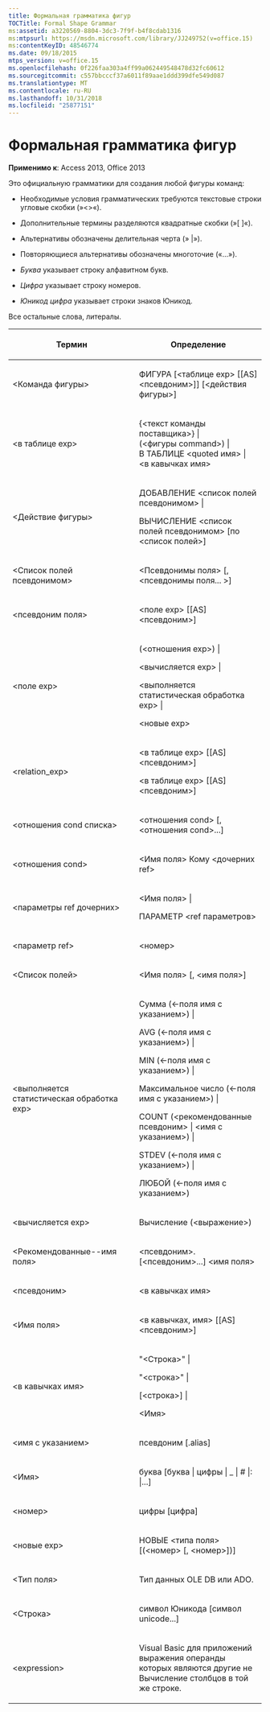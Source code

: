 ```yaml
---
title: Формальная грамматика фигур
TOCTitle: Formal Shape Grammar
ms:assetid: a3220569-8804-3dc3-7f9f-b4f8cdab1316
ms:mtpsurl: https://msdn.microsoft.com/library/JJ249752(v=office.15)
ms:contentKeyID: 48546774
ms.date: 09/18/2015
mtps_version: v=office.15
ms.openlocfilehash: 0f226faa303a4ff99a062449548478d32fc60612
ms.sourcegitcommit: c557bbcccf37a6011f89aae1ddd399dfe549d087
ms.translationtype: MT
ms.contentlocale: ru-RU
ms.lasthandoff: 10/31/2018
ms.locfileid: "25877151"
---
```

# <a name="formal-shape-grammar"></a>Формальная грамматика фигур


**Применимо к**: Access 2013, Office 2013

Это официальную грамматики для создания любой фигуры команд:

  - Необходимые условия грамматических требуются текстовые строки угловые скобки (»\<\>«).

  - Дополнительные термины разделяются квадратные скобки (»\[ \]«).

  - Альтернативы обозначены делительная черта (» |»).

  - Повторяющиеся альтернативы обозначены многоточие («...»).

  - *Буква* указывает строку алфавитном букв.

  - *Цифра* указывает строку номеров.

  - *Юникод цифра* указывает строки знаков Юникод.

Все остальные слова, литералы.

<table>
<colgroup>
<col style="width: 50%" />
<col style="width: 50%" />
</colgroup>
<thead>
<tr class="header">
<th><p>Термин</p></th>
<th><p>Определение</p></th>
</tr>
</thead>
<tbody>
<tr class="odd">
<td><p>&lt;Команда фигуры&gt;</p></td>
<td><p>ФИГУРА [&lt;таблице exp&gt; [[AS] &lt;псевдоним&gt;]] [&lt;действия фигуры&gt;]</p></td>
</tr>
<tr class="even">
<td><p>&lt;в таблице exp&gt;</p></td>
<td><p>{&lt;текст команды поставщика&gt;} |<br />
(&lt;фигуры command&gt;) |<br />
В ТАБЛИЦЕ &lt;quoted имя&gt; |<br />
&lt;в кавычках имя&gt;</p></td>
</tr>
<tr class="odd">
<td><p>&lt;Действие фигуры&gt;</p></td>
<td><p>ДОБАВЛЕНИЕ &lt;список полей псевдонимом&gt; |</p>
<p>ВЫЧИСЛЕНИЕ &lt;список полей псевдонимом&gt; [по &lt;список полей&gt;]</p></td>
</tr>
<tr class="even">
<td><p>&lt;Список полей псевдонимом&gt;</p></td>
<td><p>&lt;Псевдонимы поля&gt; [, &lt;псевдонимы поля... &gt;]</p></td>
</tr>
<tr class="odd">
<td><p>&lt;псевдоним поля&gt;</p></td>
<td><p>&lt;поле exp&gt; [[AS] &lt;псевдоним&gt;]</p></td>
</tr>
<tr class="even">
<td><p>&lt;поле exp&gt;</p></td>
<td><p>(&lt;отношения exp&gt;) |</p>
<p>&lt;вычисляется exp&gt; |</p>
<p>&lt;выполняется статистическая обработка exp&gt; |</p>
<p>&lt;новые exp&gt;</p></td>
</tr>
<tr class="odd">
<td><p>&lt;relation_exp&gt;</p></td>
<td><p>&lt;в таблице exp&gt; [[AS] &lt;псевдоним&gt;]</p>
<p>&lt;в таблице exp&gt; [[AS] &lt;псевдоним&gt;]</p></td>
</tr>
<tr class="even">
<td><p>&lt;отношения cond списка&gt;</p></td>
<td><p>&lt;отношения cond&gt; [, &lt;отношения cond&gt;...]</p></td>
</tr>
<tr class="odd">
<td><p>&lt;отношения cond&gt;</p></td>
<td><p>&lt;Имя поля&gt; Кому &lt;дочерних ref&gt;</p></td>
</tr>
<tr class="even">
<td><p>&lt;параметры ref дочерних&gt;</p></td>
<td><p>&lt;Имя поля&gt; |</p>
<p>ПАРАМЕТР &lt;ref параметров&gt;</p></td>
</tr>
<tr class="odd">
<td><p>&lt;параметр ref&gt;</p></td>
<td><p>&lt;номер&gt;</p></td>
</tr>
<tr class="even">
<td><p>&lt;Список полей&gt;</p></td>
<td><p>&lt;Имя поля&gt; [, &lt;имя поля&gt;]</p></td>
</tr>
<tr class="odd">
<td><p>&lt;выполняется статистическая обработка exp&gt;</p></td>
<td><p>Сумма (&lt;-поля имя с указанием&gt;) |</p>
<p>AVG (&lt;-поля имя с указанием&gt;) |</p>
<p>MIN (&lt;-поля имя с указанием&gt;) |</p>
<p>Максимальное число (&lt;-поля имя с указанием&gt;) |</p>
<p>COUNT (&lt;рекомендованные псевдоним&gt; | &lt;имя с указанием&gt;) |</p>
<p>STDEV (&lt;-поля имя с указанием&gt;) |</p>
<p>ЛЮБОЙ (&lt;-поля имя с указанием&gt;)</p></td>
</tr>
<tr class="even">
<td><p>&lt;вычисляется exp&gt;</p></td>
<td><p>Вычисление (&lt;выражение&gt;)</p></td>
</tr>
<tr class="odd">
<td><p>&lt;Рекомендованные--имя поля&gt;</p></td>
<td><p>&lt;псевдоним&gt;. [&lt;псевдоним&gt;...] &lt;имя поля&gt;</p></td>
</tr>
<tr class="even">
<td><p>&lt;псевдоним&gt;</p></td>
<td><p>&lt;в кавычках имя&gt;</p></td>
</tr>
<tr class="odd">
<td><p>&lt;Имя поля&gt;</p></td>
<td><p>&lt;в кавычках, имя&gt; [[AS] &lt;псевдоним&gt;]</p></td>
</tr>
<tr class="even">
<td><p>&lt;в кавычках имя&gt;</p></td>
<td><p>&quot;&lt;Строка&gt;&quot; |</p>
<p>"&lt;строка&gt;" |</p>
<p>[&lt;строка&gt;] |</p>
<p>&lt;Имя&gt;</p></td>
</tr>
<tr class="odd">
<td><p>&lt;имя с указанием&gt;</p></td>
<td><p>псевдоним [.alias]</p></td>
</tr>
<tr class="even">
<td><p>&lt;Имя&gt;</p></td>
<td><p>буква [буква | цифры | _ | # |: |...]</p></td>
</tr>
<tr class="odd">
<td><p>&lt;номер&gt;</p></td>
<td><p>цифры [цифра]</p></td>
</tr>
<tr class="even">
<td><p>&lt;новые exp&gt;</p></td>
<td><p>НОВЫЕ &lt;типа поля&gt; [(&lt;номер&gt; [, &lt;номер&gt;])]</p></td>
</tr>
<tr class="odd">
<td><p>&lt;Тип поля&gt;</p></td>
<td><p>Тип данных OLE DB или ADO.</p></td>
</tr>
<tr class="even">
<td><p>&lt;Строка&gt;</p></td>
<td><p>символ Юникода [символ unicode...]</p></td>
</tr>
<tr class="odd">
<td><p>&lt;expression&gt;</p></td>
<td><p>Visual Basic для приложений выражения операнды которых являются другие не Вычисление столбцов в той же строке.</p></td>
</tr>
</tbody>
</table>

